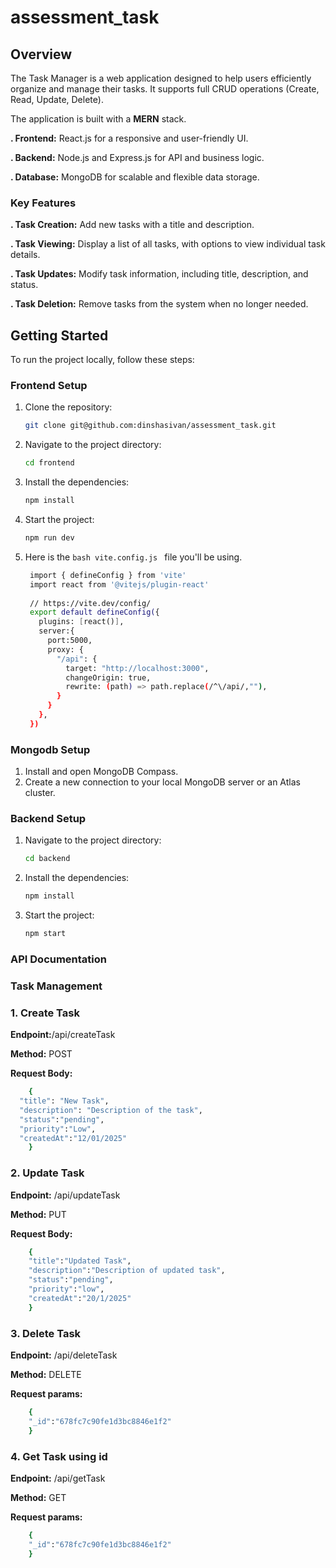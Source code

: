 # assessment_task
## Overview
The Task Manager is a web application designed to help users efficiently organize and manage their tasks. It supports full CRUD operations (Create, Read, Update, Delete).


The application is built with a **MERN** stack.

**. Frontend:** React.js for a responsive and user-friendly UI.


**. Backend:** Node.js and Express.js for API and business logic.

**. Database:** MongoDB for scalable and flexible data storage.

### Key Features

**. Task Creation:** Add new tasks with a title and description.


**. Task Viewing:** Display a list of all tasks, with options to view individual task details.

**. Task Updates:** Modify task information, including title, description, and status.

**. Task Deletion:** Remove tasks from the system when no longer needed.


## Getting Started

To run the project locally, follow these steps:

### Frontend Setup

1. Clone the repository:
    ```bash
    git clone git@github.com:dinshasivan/assessment_task.git
    ```
2. Navigate to the project directory:
    ```bash
    cd frontend
    ```
3. Install the dependencies:
    ```bash
    npm install
    ```
4. Start the project:
    ```bash
    npm run dev
    ```
5. Here is the ```bash vite.config.js ``` file you'll be using.
   
   ```bash
    import { defineConfig } from 'vite'
    import react from '@vitejs/plugin-react'
    
    // https://vite.dev/config/
    export default defineConfig({
      plugins: [react()],
      server:{
        port:5000, 
        proxy: {
          "/api": {
            target: "http://localhost:3000",
            changeOrigin: true,
            rewrite: (path) => path.replace(/^\/api/,""),
          }
        }
      },
    })
   ```
### Mongodb Setup

1. Install and open MongoDB Compass.
2. Create a new connection to your local MongoDB server or an Atlas cluster.

### Backend Setup

1. Navigate to the project directory:
    ```bash
    cd backend
    ```
2. Install the dependencies:
    ```bash
    npm install
    ```
3. Start the project:
    ```bash
    npm start
    ```
### API Documentation
### Task Management
### 1. Create Task


**Endpoint:**/api/createTask

**Method:** POST


**Request Body:**
```bash
    {
  "title": "New Task",
  "description": "Description of the task",
  "status":"pending",
  "priority":"Low",
  "createdAt":"12/01/2025"
    }
```
### 2. Update Task

**Endpoint:** /api/updateTask

**Method:** PUT

**Request Body:**
```bash
    {
    "title":"Updated Task",
    "description":"Description of updated task",
    "status":"pending",
    "priority":"low",
    "createdAt":"20/1/2025"
    }
```
### 3. Delete Task

**Endpoint:** /api/deleteTask


**Method:** DELETE

**Request params:**
```bash
    {
    "_id":"678fc7c90fe1d3bc8846e1f2"
    }
```
### 4. Get Task using id

**Endpoint:** /api/getTask

**Method:** GET

**Request params:**
```bash
    {
    "_id":"678fc7c90fe1d3bc8846e1f2"
    }
```

